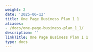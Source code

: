 ```yaml
---
weight: 2
date: '2025-06-12'
title: One Page Business Plan 1 1
aliases:
- /docs/one-page-business-plan_1_1/
description: ''
linkTitle: One Page Business Plan 1 1
type: docs
---
```


<!-- Unsupported block type: callout -->

<!-- Unsupported block type: divider -->

<!-- Unsupported block type: child_page -->

<!-- Unsupported block type: child_page -->

<!-- Unsupported block type: divider -->

<!-- Unsupported block type: column_list -->

<!-- Unsupported block type: embed -->

<!-- Unsupported block type: divider -->

<!-- Unsupported block type: divider -->